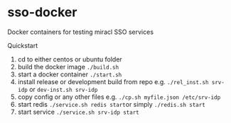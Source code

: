 # sso-docker
Docker containers for testing miracl SSO services

Quickstart

1. cd to either centos or ubuntu folder
1. build the docker image `./build.sh`
1. start a docker container `./start.sh`
1. install release or development build from repo e.g. `./rel_inst.sh srv-idp` or `dev-inst.sh srv-idp`
1. copy config or any other files e.g. `./cp.sh myfile.json /etc/srv-idp`
1. start redis `./service.sh redis start`or simply `./redis.sh start`
1. start service `./service.sh srv-idp start`
